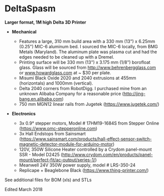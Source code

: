 # DeltaSpasm

**Larger format, 1M high Delta 3D Printer**
- **Mechanical**
  - Features a large, 310 mm build area with a 330 mm (13") x 6.25mm (0.25") MIC-6 aluminum bed.  I sourced the MIC-6 locally, from BMG Metals (Maryland).  The aluminum plate was plasma cut and had the edges needed to be cleaned up with a Dremel.  
  - Printing surface will be 330 mm (13") x 3.175 mm (1/8") borofloat glass.  Glass will be sourced from http://www.behrenbergglass.com or www.howardglass.com at ~ $30 per plate.
  - Misumi Black Oxide 2020 and 2040 extrusions at 455mm (horizontals) and 1000mm (vertical).  
  - Delta 2040 corners from RobotDigg.  I purchased mine from an unknown Alibaba Company for a reasonable price (http://jing-bang.en.alibaba.com) 
  - 750 mm MGN12 linear rails from Jugetek (https://www.jugetek.com/) 

- **Electronics**
  - 3x 0.9° stepper motors, Model # 17HM19-1684S from Stepper Online (https://www.omc-stepperonline.com)
  - 3x Hall Endstops from Sainsmart (https://www.sainsmart.com/products/hall-effect-sensor-switch-magnetic-detector-module-for-arduino-motor)
  - 120V, 350W Silicone Heater controlled by a Crydom panel-mount SSR - Model D2425 (http://www.crydom.com/en/products/panel-mount/perfect-fit/ac-output/series-1/)
  - Meanwell 24V 350W power supply, model # LRS-350-24
  - Replicape + Beaglebone Black (https://www.thing-printer.com/)

See additional files  for BOM (xls) and STLs

Edited March 2018
